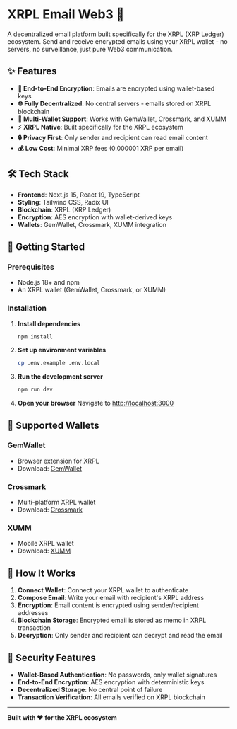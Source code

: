 # XRPL Email Web3 🚀

A decentralized email platform built specifically for the XRPL (XRP Ledger) ecosystem. Send and receive encrypted emails using your XRPL wallet - no servers, no surveillance, just pure Web3 communication.

## ✨ Features

- **🔐 End-to-End Encryption**: Emails are encrypted using wallet-based keys
- **🌐 Fully Decentralized**: No central servers - emails stored on XRPL blockchain
- **💎 Multi-Wallet Support**: Works with GemWallet, Crossmark, and XUMM
- **⚡ XRPL Native**: Built specifically for the XRPL ecosystem
- **🔒 Privacy First**: Only sender and recipient can read email content
- **💰 Low Cost**: Minimal XRP fees (0.000001 XRP per email)

## 🛠️ Tech Stack

- **Frontend**: Next.js 15, React 19, TypeScript
- **Styling**: Tailwind CSS, Radix UI
- **Blockchain**: XRPL (XRP Ledger)
- **Encryption**: AES encryption with wallet-derived keys
- **Wallets**: GemWallet, Crossmark, XUMM integration

## 🚀 Getting Started

### Prerequisites

- Node.js 18+ and npm
- An XRPL wallet (GemWallet, Crossmark, or XUMM)

### Installation

1. **Install dependencies**
   ```bash
   npm install
   ```

2. **Set up environment variables**
   ```bash
   cp .env.example .env.local
   ```

3. **Run the development server**
   ```bash
   npm run dev
   ```

4. **Open your browser**
   Navigate to [http://localhost:3000](http://localhost:3000)

## 📱 Supported Wallets

### GemWallet
- Browser extension for XRPL
- Download: [GemWallet](https://gemwallet.app/)

### Crossmark
- Multi-platform XRPL wallet
- Download: [Crossmark](https://crossmark.io/)

### XUMM
- Mobile XRPL wallet
- Download: [XUMM](https://xumm.app/)

## 🔧 How It Works

1. **Connect Wallet**: Connect your XRPL wallet to authenticate
2. **Compose Email**: Write your email with recipient's XRPL address
3. **Encryption**: Email content is encrypted using sender/recipient addresses
4. **Blockchain Storage**: Encrypted email is stored as memo in XRPL transaction
5. **Decryption**: Only sender and recipient can decrypt and read the email

## 🔐 Security Features

- **Wallet-Based Authentication**: No passwords, only wallet signatures
- **End-to-End Encryption**: AES encryption with deterministic keys
- **Decentralized Storage**: No central point of failure
- **Transaction Verification**: All emails verified on XRPL blockchain

---

**Built with ❤️ for the XRPL ecosystem**
